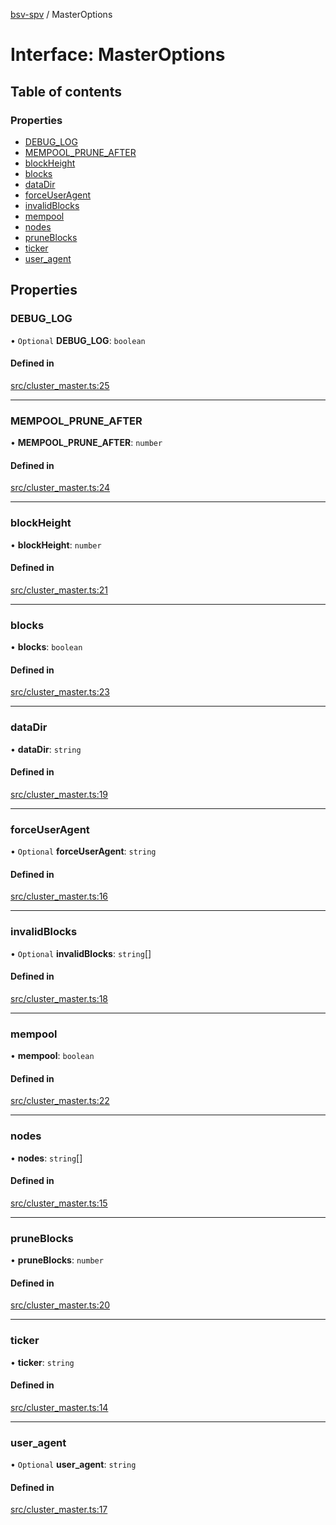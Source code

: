 [bsv-spv](../README.md) / MasterOptions

# Interface: MasterOptions

## Table of contents

### Properties

- [DEBUG\_LOG](MasterOptions.md#debug_log)
- [MEMPOOL\_PRUNE\_AFTER](MasterOptions.md#mempool_prune_after)
- [blockHeight](MasterOptions.md#blockheight)
- [blocks](MasterOptions.md#blocks)
- [dataDir](MasterOptions.md#datadir)
- [forceUserAgent](MasterOptions.md#forceuseragent)
- [invalidBlocks](MasterOptions.md#invalidblocks)
- [mempool](MasterOptions.md#mempool)
- [nodes](MasterOptions.md#nodes)
- [pruneBlocks](MasterOptions.md#pruneblocks)
- [ticker](MasterOptions.md#ticker)
- [user\_agent](MasterOptions.md#user_agent)

## Properties

### DEBUG\_LOG

• `Optional` **DEBUG\_LOG**: `boolean`

#### Defined in

[src/cluster_master.ts:25](https://github.com/kevinejohn/bsv-spv/blob/master/src/cluster_master.ts#L25)

___

### MEMPOOL\_PRUNE\_AFTER

• **MEMPOOL\_PRUNE\_AFTER**: `number`

#### Defined in

[src/cluster_master.ts:24](https://github.com/kevinejohn/bsv-spv/blob/master/src/cluster_master.ts#L24)

___

### blockHeight

• **blockHeight**: `number`

#### Defined in

[src/cluster_master.ts:21](https://github.com/kevinejohn/bsv-spv/blob/master/src/cluster_master.ts#L21)

___

### blocks

• **blocks**: `boolean`

#### Defined in

[src/cluster_master.ts:23](https://github.com/kevinejohn/bsv-spv/blob/master/src/cluster_master.ts#L23)

___

### dataDir

• **dataDir**: `string`

#### Defined in

[src/cluster_master.ts:19](https://github.com/kevinejohn/bsv-spv/blob/master/src/cluster_master.ts#L19)

___

### forceUserAgent

• `Optional` **forceUserAgent**: `string`

#### Defined in

[src/cluster_master.ts:16](https://github.com/kevinejohn/bsv-spv/blob/master/src/cluster_master.ts#L16)

___

### invalidBlocks

• `Optional` **invalidBlocks**: `string`[]

#### Defined in

[src/cluster_master.ts:18](https://github.com/kevinejohn/bsv-spv/blob/master/src/cluster_master.ts#L18)

___

### mempool

• **mempool**: `boolean`

#### Defined in

[src/cluster_master.ts:22](https://github.com/kevinejohn/bsv-spv/blob/master/src/cluster_master.ts#L22)

___

### nodes

• **nodes**: `string`[]

#### Defined in

[src/cluster_master.ts:15](https://github.com/kevinejohn/bsv-spv/blob/master/src/cluster_master.ts#L15)

___

### pruneBlocks

• **pruneBlocks**: `number`

#### Defined in

[src/cluster_master.ts:20](https://github.com/kevinejohn/bsv-spv/blob/master/src/cluster_master.ts#L20)

___

### ticker

• **ticker**: `string`

#### Defined in

[src/cluster_master.ts:14](https://github.com/kevinejohn/bsv-spv/blob/master/src/cluster_master.ts#L14)

___

### user\_agent

• `Optional` **user\_agent**: `string`

#### Defined in

[src/cluster_master.ts:17](https://github.com/kevinejohn/bsv-spv/blob/master/src/cluster_master.ts#L17)

